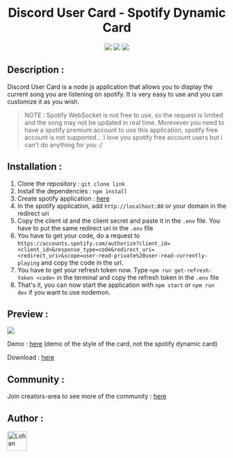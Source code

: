<body style="width: 100%; height: 100%">
  
  <h1 align="center">Discord User Card - Spotify Dynamic Card</h1>
  <p align="center">
    <a target='_blank' href='https://developer.mozilla.org/fr/'><img src="https://forthebadge.com/images/badges/uses-html.svg"></a>&nbsp<a target='_blank' href='https://developer.mozilla.org/fr/'><img src="https://forthebadge.com/images/badges/uses-css.svg"></a>&nbsp<a target='_blank' href='https://developer.mozilla.org/fr/'><img src="https://forthebadge.com/images/badges/uses-js.svg"></a>
  </p>
</body>

## Description :

Discord User Card is a node js application that allows you to display the current song you are listening on spotify. It is very easy to use and you can customize it as you wish.

> NOTE : Spotify WebSocket is not free to use, so the request is limited and the song may not be updated in real time. Morevever you need to have a spotify premium account to use this application, spotify free account is not supported... I love you spotify free account users but i can't do anything for you :/

## Installation :

1. Clone the repository : `git clone link`
2. Install the dependencies : `npm install`
3. Create spotify application : <a href="https://developer.spotify.com/dashboard/applications">here</a>
4. In the spotify application, add `http://localhost:80` or your domain in the redirect uri
5. Copy the client id and the client secret and paste it in the `.env` file. You have to put the same redirect uri in the `.env` file
6. You have to get your code, do a request to `https://accounts.spotify.com/authorize?client_id=<client_id>&response_type=code&redirect_uri=<redirect_uri>&scope=user-read-private%20user-read-currently-playing` and copy the code in the url.
7. You have to get your refresh token now. Type `npm run get-refresh-token <code>` in the terminal and copy the refresh token in the `.env` file
8. That's it, you can now start the application with `npm start` or `npm run dev` if you want to use nodemon.

## Preview :

<img src="https://i.imgur.com/ojXknMm.png">

Demo : <a href="https://sybrax.github.io/Discord-User-Card/">here</a> (demo of the style of the card, not the spotify dynamic card)

Download : <a href="https://github.com/Sybrax/Discord_User_Card_Spotify_App/releases/download/1.0.0/Discord_Spotify_App_1.0.0.rar">here</a>

## Community :

Join creators-area to see more of the community : <a href="https://discord.gg/fHYmhV3r3k">here</a>

## Author :

<p>
  <a href="https://github.com/Sybrax"><img width="45" src="https://avatars.githubusercontent.com/u/45593750?s=64&v=4" alt="Lohan" style="max-width: 100%;"></a>
</p>
 
</ul>
